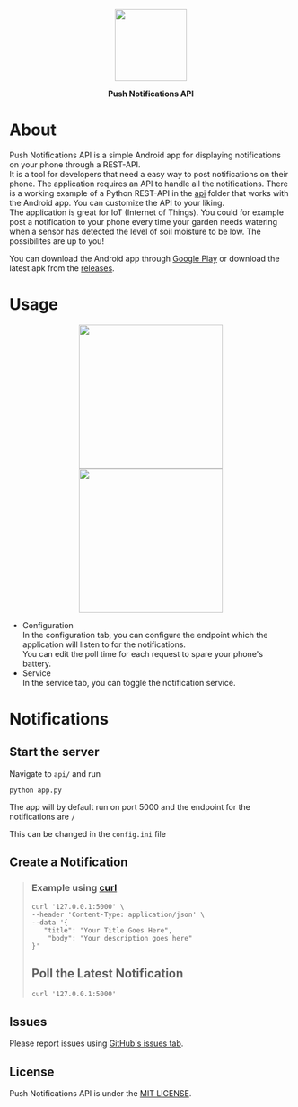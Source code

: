<p align="center">
<img src="https://i.imgur.com/aO2e1bD.png" width=128 align="center">
</p>

<p align="center">
<b>Push Notifications API</b>
</p>

# About

Push Notifications API is a simple Android app for displaying notifications on your phone through a REST-API.  
It is a tool for developers that need a easy way to post notifications on their phone. The application requires an API to handle all the notifications. There is a working example of a Python REST-API in the [api](https://github.com/viktorholk/push-notifications-api/tree/main/api) folder that works with the Android app. You can customize the API to your liking.  
The application is great for IoT (Internet of Things). You could for example post a notification to your phone every time your garden needs watering when a sensor has detected the level of soil moisture to be low. The possibilites are up to you!

You can download the Android app through [Google Play](https://play.google.com/store/apps/details?id=com.viktorholk.apipushnotifications) or download the latest apk from the [releases](https://github.com/viktorholk/push-notifications-api/releases).

# Usage

<p align="center">
<img src="https://i.imgur.com/bUojChY.png" width=256 align="center">
<img src="https://i.imgur.com/ApgZyKL.png" width=256 align="center">
</p>

- Configuration  
  In the configuration tab, you can configure the endpoint which the application will listen to for the notifications.  
  You can edit the poll time for each request to spare your phone's battery.
- Service  
  In the service tab, you can toggle the notification service.

# Notifications
## Start the server

Navigate to ``api/`` and run 
````
python app.py
````
The app will by default run on port 5000 and the endpoint for the notifications are ``/``

This can be changed in the ``config.ini`` file
## Create a Notification
> ### Example using [curl](https://curl.se/)
> ````
> curl '127.0.0.1:5000' \
> --header 'Content-Type: application/json' \
> --data '{
>    "title": "Your Title Goes Here",
>     "body": "Your description goes here"
> }'
> ````
> ## Poll the Latest Notification
> 
> ````
> curl '127.0.0.1:5000'
> ````
## Issues

Please report issues using [GitHub's issues tab](https://github.com/viktorholk/push-notifications-api/issues).

## License

Push Notifications API is under the [MIT LICENSE](LICENSE).
